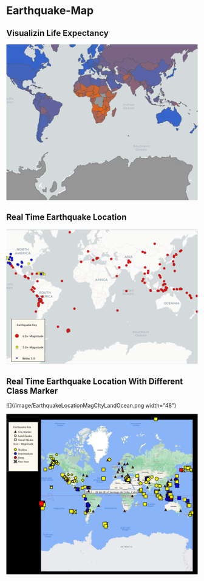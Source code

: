 # Earthquake-Map

## Visualizin Life Expectancy
![lifeExp](lifeExp.png)

## Real Time Earthquake Location
![Earthquake](/image/EarthquakeLocationMag.png)


## Real Time Earthquake Location With Different Class Marker
![](/image/EarthquakeLocationMagCItyLandOcean.png width="48")




![](/image/showtag.png)

